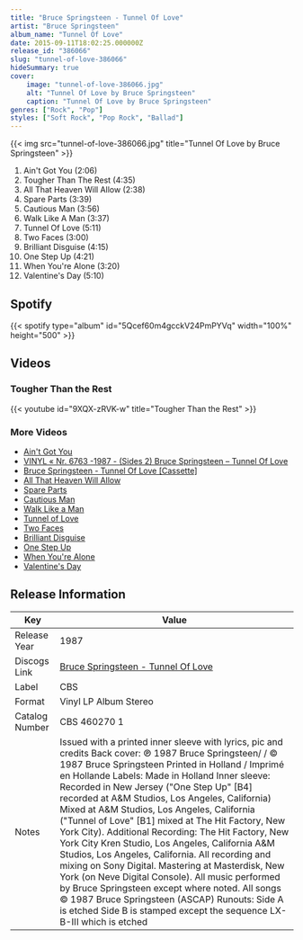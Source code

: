 ```yaml
---
title: "Bruce Springsteen - Tunnel Of Love"
artist: "Bruce Springsteen"
album_name: "Tunnel Of Love"
date: 2015-09-11T18:02:25.000000Z
release_id: "386066"
slug: "tunnel-of-love-386066"
hideSummary: true
cover:
    image: "tunnel-of-love-386066.jpg"
    alt: "Tunnel Of Love by Bruce Springsteen"
    caption: "Tunnel Of Love by Bruce Springsteen"
genres: ["Rock", "Pop"]
styles: ["Soft Rock", "Pop Rock", "Ballad"]
---
```


{{< img src="tunnel-of-love-386066.jpg" title="Tunnel Of Love by Bruce Springsteen" >}}

<!-- section break -->

1. Ain't Got You (2:06)
2. Tougher Than The Rest (4:35)
3. All That Heaven Will Allow (2:38)
4. Spare Parts (3:39)
5. Cautious Man (3:56)
6. Walk Like A Man (3:37)
7. Tunnel Of Love (5:11)
8. Two Faces (3:00)
9. Brilliant Disguise (4:15)
10. One Step Up (4:21)
11. When You're Alone (3:20)
12. Valentine's Day (5:10)

<!-- section break -->


## Spotify
{{< spotify type="album" id="5Qcef60m4gcckV24PmPYVq" width="100%" height="500" >}}



## Videos
### Tougher Than the Rest
{{< youtube id="9XQX-zRVK-w" title="Tougher Than the Rest" >}}<br>

### More Videos

- [Ain't Got You](https://www.youtube.com/watch?v=5iO8d8m0esY)
- [VINYL « Nr. 6763 -1987 - (Sides 2) Bruce Springsteen – Tunnel Of Love](https://www.youtube.com/watch?v=4e_qcQVFtoQ)
- [Bruce Springsteen - Tunnel Of Love [Cassette]](https://www.youtube.com/watch?v=x02Uesie3Pk)
- [All That Heaven Will Allow](https://www.youtube.com/watch?v=XlMDSTeb4_w)
- [Spare Parts](https://www.youtube.com/watch?v=mkFD8gmBWQc)
- [Cautious Man](https://www.youtube.com/watch?v=QRHPkseMFnU)
- [Walk Like a Man](https://www.youtube.com/watch?v=k2WDBy53x2k)
- [Tunnel of Love](https://www.youtube.com/watch?v=SVynfAYk_0I)
- [Two Faces](https://www.youtube.com/watch?v=119sq2IIoiA)
- [Brilliant Disguise](https://www.youtube.com/watch?v=vQVs36wfyaY)
- [One Step Up](https://www.youtube.com/watch?v=hK0XsJ9GH1w)
- [When You're Alone](https://www.youtube.com/watch?v=yj53o9pkKRo)
- [Valentine's Day](https://www.youtube.com/watch?v=h5XgjPfL8KM)


## Release Information
|  Key           | Value                                                |
| ---------------| ---------------------------------------------------- |
| Release Year   | 1987                                   |
| Discogs Link   | [Bruce Springsteen - Tunnel Of Love](https://www.discogs.com/release/386066-Bruce-Springsteen-Tunnel-Of-Love) |
| Label          | CBS |
| Format         | Vinyl LP Album Stereo |
| Catalog Number | CBS 460270 1 |
| Notes | Issued with a printed inner sleeve with lyrics, pic and credits  Back cover: ℗ 1987 Bruce Springsteen/ / © 1987 Bruce Springsteen Printed in Holland / Imprimé en Hollande  Labels: Made in Holland  Inner sleeve: Recorded in New Jersey ("One Step Up" [B4] recorded at A&M Studios, Los Angeles, California) Mixed at A&M Studios, Los Angeles, California ("Tunnel of Love" [B1] mixed at The Hit Factory, New York City).  Additional Recording: The Hit Factory, New York City Kren Studio, Los Angeles, California A&M Studios, Los Angeles, California.  All recording and mixing on Sony Digital.  Mastering at Masterdisk, New York (on Neve Digital Console).  All music performed by Bruce Springsteen except where noted.  All songs © 1987 Bruce Springsteen (ASCAP)  Runouts: Side A is etched Side B is stamped except the sequence LX-B-III which is etched    |